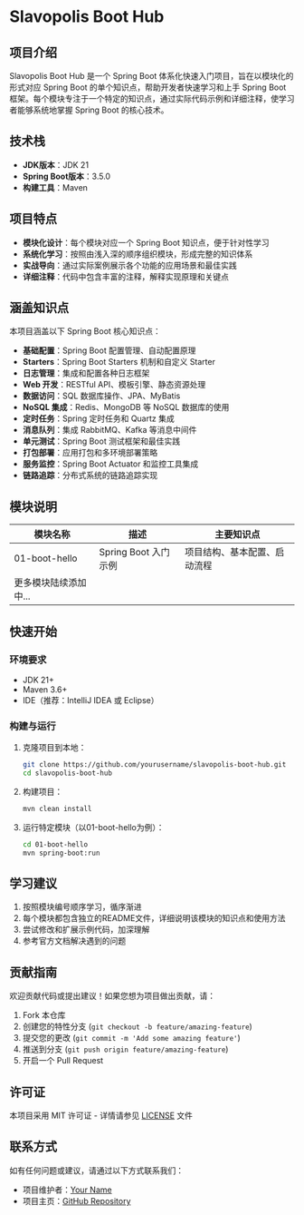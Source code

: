 # Slavopolis Boot Hub

## 项目介绍

Slavopolis Boot Hub 是一个 Spring Boot 体系化快速入门项目，旨在以模块化的形式对应 Spring Boot 的单个知识点，帮助开发者快速学习和上手 Spring Boot 框架。每个模块专注于一个特定的知识点，通过实际代码示例和详细注释，使学习者能够系统地掌握 Spring Boot 的核心技术。

## 技术栈

- **JDK版本**：JDK 21
- **Spring Boot版本**：3.5.0
- **构建工具**：Maven

## 项目特点

- **模块化设计**：每个模块对应一个 Spring Boot 知识点，便于针对性学习
- **系统化学习**：按照由浅入深的顺序组织模块，形成完整的知识体系
- **实战导向**：通过实际案例展示各个功能的应用场景和最佳实践
- **详细注释**：代码中包含丰富的注释，解释实现原理和关键点

## 涵盖知识点

本项目涵盖以下 Spring Boot 核心知识点：

- **基础配置**：Spring Boot 配置管理、自动配置原理
- **Starters**：Spring Boot Starters 机制和自定义 Starter
- **日志管理**：集成和配置各种日志框架
- **Web 开发**：RESTful API、模板引擎、静态资源处理
- **数据访问**：SQL 数据库操作、JPA、MyBatis
- **NoSQL 集成**：Redis、MongoDB 等 NoSQL 数据库的使用
- **定时任务**：Spring 定时任务和 Quartz 集成
- **消息队列**：集成 RabbitMQ、Kafka 等消息中间件
- **单元测试**：Spring Boot 测试框架和最佳实践
- **打包部署**：应用打包和多环境部署策略
- **服务监控**：Spring Boot Actuator 和监控工具集成
- **链路追踪**：分布式系统的链路追踪实现

## 模块说明

| 模块名称 | 描述 | 主要知识点 |
| --- | --- | --- |
| 01-boot-hello | Spring Boot 入门示例 | 项目结构、基本配置、启动流程 |
| 更多模块陆续添加中... | | |

## 快速开始

### 环境要求

- JDK 21+
- Maven 3.6+
- IDE（推荐：IntelliJ IDEA 或 Eclipse）

### 构建与运行

1. 克隆项目到本地：
   ```bash
   git clone https://github.com/yourusername/slavopolis-boot-hub.git
   cd slavopolis-boot-hub
   ```

2. 构建项目：
   ```bash
   mvn clean install
   ```

3. 运行特定模块（以01-boot-hello为例）：
   ```bash
   cd 01-boot-hello
   mvn spring-boot:run
   ```

## 学习建议

1. 按照模块编号顺序学习，循序渐进
2. 每个模块都包含独立的README文件，详细说明该模块的知识点和使用方法
3. 尝试修改和扩展示例代码，加深理解
4. 参考官方文档解决遇到的问题

## 贡献指南

欢迎贡献代码或提出建议！如果您想为项目做出贡献，请：

1. Fork 本仓库
2. 创建您的特性分支 (`git checkout -b feature/amazing-feature`)
3. 提交您的更改 (`git commit -m 'Add some amazing feature'`)
4. 推送到分支 (`git push origin feature/amazing-feature`)
5. 开启一个 Pull Request

## 许可证

本项目采用 MIT 许可证 - 详情请参见 [LICENSE](LICENSE) 文件

## 联系方式

如有任何问题或建议，请通过以下方式联系我们：

- 项目维护者：[Your Name](mailto:your.email@example.com)
- 项目主页：[GitHub Repository](https://github.com/yourusername/slavopolis-boot-hub)
